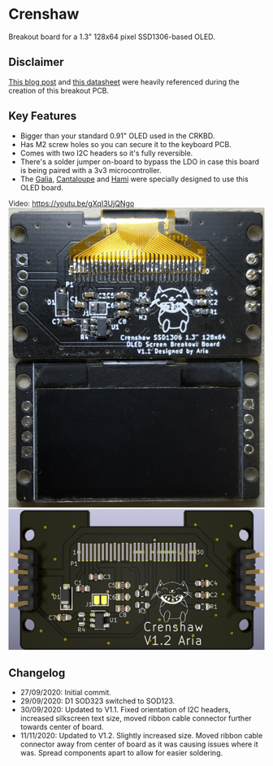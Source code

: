 # Crenshaw
Breakout board for a 1.3" 128x64 pixel SSD1306-based OLED.

## Disclaimer
[This blog post](https://vivonomicon.com/2018/04/20/diy-oled-display-boards-ssd1306-and-ssd1331/) and [this datasheet](https://www.vishay.com/docs/37902/oled128o064dbpp3n00000.pdfwas) were heavily referenced during the creation of this breakout PCB.

## Key Features
* Bigger than your standard 0.91" OLED used in the CRKBD.
* Has M2 screw holes so you can secure it to the keyboard PCB.
* Comes with two I2C headers so it's fully reversible.
* There's a solder jumper on-board to bypass the LDO in case this board is being paired with a 3v3 microcontroller.
* The [Galia](https://github.com/Ariamelon/Galia), [Cantaloupe](https://github.com/Ariamelon/Cantaloupe) and [Hami](https://github.com/Ariamelon/Hami) were specially designed to use this OLED board.

Video: https://youtu.be/gXqI3UjQNgo
![Crenshaw Photo1](Images/Photo1.jpg)
![Crenshaw Front Render](Images/Render_Front.png)

## Changelog
* 27/09/2020: Initial commit.
* 29/09/2020: D1 SOD323 switched to SOD123.
* 30/09/2020: Updated to V1.1. Fixed orientation of I2C headers, increased silkscreen text size, moved ribbon cable connector further towards center of board.
* 11/11/2020: Updated to V1.2. Slightly increased size. Moved ribbon cable connector away from center of board as it was causing issues where it was. Spread components apart to allow for easier soldering.